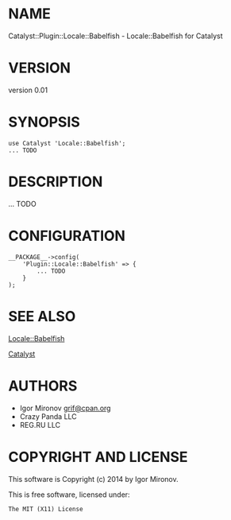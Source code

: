 # NAME

Catalyst::Plugin::Locale::Babelfish - Locale::Babelfish for Catalyst

# VERSION

version 0.01

# SYNOPSIS

    use Catalyst 'Locale::Babelfish';
    ... TODO

# DESCRIPTION

... TODO

# CONFIGURATION

    __PACKAGE__->config(
        'Plugin::Locale::Babelfish' => {
            ... TODO
        }
    );

# SEE ALSO

[Locale::Babelfish](https://metacpan.org/pod/Locale::Babelfish)

[Catalyst](https://metacpan.org/pod/Catalyst)

# AUTHORS

- Igor Mironov <grif@cpan.org>
- Crazy Panda LLC
- REG.RU LLC

# COPYRIGHT AND LICENSE

This software is Copyright (c) 2014 by Igor Mironov.

This is free software, licensed under:

    The MIT (X11) License
